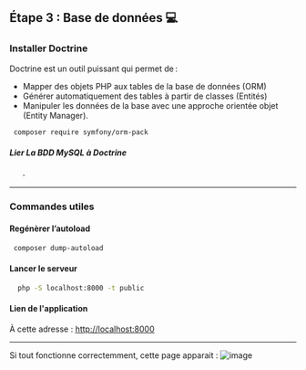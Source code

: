 ## Étape 3 : Base de données 💻

### Installer Doctrine
Doctrine est un outil puissant qui permet de :

<ul>
<li>Mapper des objets PHP aux tables de la base de données (ORM)</li>
<li>Générer automatiquement des tables à partir de classes (Entités)</li>
<li>Manipuler les données de la base avec une approche orientée objet (Entity Manager).</li>
</ul>

  ```bash
   composer require symfony/orm-pack
  ```
 ##### Lier La BDD MySQL à Doctrine
  
   ```bash
      -
   ``` 
---
### Commandes utiles

  #### Regénèrer l’autoload
   ```bash
    composer dump-autoload
  ```
 #### Lancer le serveur 
 
 ```bash
   php -S localhost:8000 -t public
 ```

#### Lien de l'application 
À cette adresse : [http://localhost:8000](http://localhost:8000)


---
Si tout fonctionne correctemment, cette page apparait : 
![image](https://github.com/user-attachments/assets/5e80704e-9c1e-4cf9-995e-df0299c1164e)
